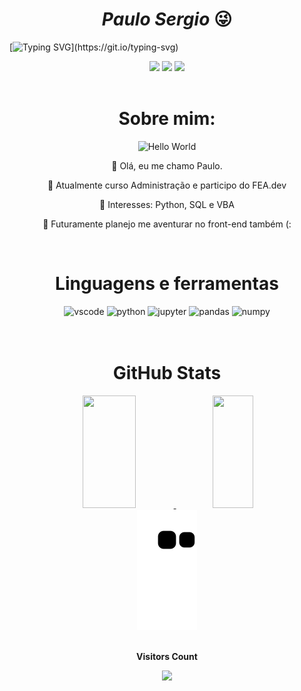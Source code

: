 <h1 align="center">
   <i> Paulo Sergio </i> 😜
</h1>

[![Typing SVG](https://readme-typing-svg.herokuapp.com?font=Roboto&weight=800&size=25&pause=1000&color=F700F6&background=040BFF15&center=true&vCenter=true&width=1000&height=150&lines=Ol%C3%A1%2C+eu+me+chamo+Paulo;Seja+bem+vindo+ao+meu+perfil!)](https://git.io/typing-svg)

<div align = "center">  
  <a href="https://instagram.com/lauposergio" target="_blank"><img src="https://img.shields.io/badge/-Instagram-%23E4405F?style=for-the-badge&logo=instagram&logoColor=white" target="_blank"></a>
  <a href="https://www.twitch.tv/lauposergio" target="_blank"><img src="https://img.shields.io/badge/Twitch-9146FF?style=for-the-badge&logo=twitch&logoColor=white" target="_blank"></a>
  <a href="https://www.linkedin.com/in/paulosergio-" target="_blank"><img src="https://img.shields.io/badge/-LinkedIn-%230077B5?style=for-the-badge&logo=linkedin&logoColor=white" target="_blank"></a>
</div>

<br>

<div align="center">
<h1> Sobre mim: </h1>
<img height = "300" width = "400" src="https://images.squarespace-cdn.com/content/v1/593df14037c58172ed4d5ac9/1497734101092-YV4MY8JSHRJ5KG3HF8T2/helloworld.png?format=1000w" alt="Hello World">
 <p> 🫡 Olá, eu me chamo Paulo. </p>
 <p> 📘 Atualmente curso Administração e participo do FEA.dev</p> 
 <p> 🧠 Interesses: Python, SQL e VBA </p>
 <p> 🍃 Futuramente planejo me aventurar no front-end também (: </p>
</div>

<br>

<div align= "center">
<h1> Linguagens e ferramentas </h1>
<img alt = "vscode" height = "80" width = "80" src="https://cdn.jsdelivr.net/gh/devicons/devicon/icons/vscode/vscode-original.svg" />
<img alt = "python" height = "80" width = "80" src="https://cdn.jsdelivr.net/gh/devicons/devicon/icons/python/python-original.svg" />
<img alt = " jupyter" height = "80" width = "80" src="https://cdn.jsdelivr.net/gh/devicons/devicon/icons/jupyter/jupyter-original-wordmark.svg" />
<img alt = "pandas" height = "80" width = "80" src="https://cdn.jsdelivr.net/gh/devicons/devicon/icons/pandas/pandas-original-wordmark.svg" />
<img alt = "numpy" height = "80" width = "80" src="https://cdn.jsdelivr.net/gh/devicons/devicon/icons/numpy/numpy-original-wordmark.svg" />              
</div>

<br>
<br>

<div align="center">
<h1> GitHub Stats </h1>
  <a href="https://github.com/lauposergio">
  <img height="180em" width="41%" src="https://github-readme-stats.vercel.app/api?username=lauposergio&show_icons=true&theme=tokyonight&include_all_commits=true&count_private=true"/>
  <img height="180em" width="36%" src="https://github-readme-stats.vercel.app/api/top-langs/?username=lauposergio&layout=compact&langs_count=7&theme=tokyonight"/>
  </a>
</div>

<div align = "center" >
<img alt = "snake gif" src="https://github.com/lauposergio/lauposergio/blob/output/snake_gif_github.svg" />
<br>
<br>
<p align="center"><b>Visitors Count</b></p>  
<p align="center"><img src="https://profile-counter.glitch.me/{lauposergio}/count.svg" /></p> 
</div>
      
